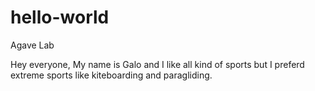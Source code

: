# hello-world
Agave Lab

Hey everyone, My name is Galo and I like all kind of sports but I preferd extreme sports like kiteboarding and paragliding.
